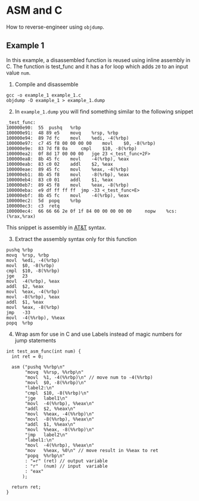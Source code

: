 # ASM and C
How to reverse-engineer using `objdump`.

## Example 1
In this example, a disassembled function is reused using inline assembly in C. The function is test_func and it has a for loop which adds `20` to an input value `num`.

1. Compile and disassemble

```
gcc -o example_1 example_1.c
objdump -D example_1 > example_1.dump
```

2. In `example_1.dump` you will find something similar to the following snippet

```
_test_func:
100000e90:	55 	pushq	%rbp
100000e91:	48 89 e5 	movq	%rsp, %rbp
100000e94:	89 7d fc 	movl	%edi, -4(%rbp)
100000e97:	c7 45 f8 00 00 00 00 	movl	$0, -8(%rbp)
100000e9e:	83 7d f8 0a 	cmpl	$10, -8(%rbp)
100000ea2:	0f 8d 17 00 00 00 	jge	23 <_test_func+2F>
100000ea8:	8b 45 fc 	movl	-4(%rbp), %eax
100000eab:	83 c0 02 	addl	$2, %eax
100000eae:	89 45 fc 	movl	%eax, -4(%rbp)
100000eb1:	8b 45 f8 	movl	-8(%rbp), %eax
100000eb4:	83 c0 01 	addl	$1, %eax
100000eb7:	89 45 f8 	movl	%eax, -8(%rbp)
100000eba:	e9 df ff ff ff 	jmp	-33 <_test_func+E>
100000ebf:	8b 45 fc 	movl	-4(%rbp), %eax
100000ec2:	5d 	popq	%rbp
100000ec3:	c3 	retq
100000ec4:	66 66 66 2e 0f 1f 84 00 00 00 00 00 	nopw	%cs:(%rax,%rax)
``` 

This snippet is assembly in [AT&T](https://en.wikibooks.org/wiki/X86_Assembly/GAS_Syntax) syntax.

3. Extract the assembly syntax only for this function  

```
pushq %rbp
movq  %rsp, %rbp
movl  %edi, -4(%rbp)
movl  $0, -8(%rbp)
cmpl  $10, -8(%%rbp)
jge   23 
movl  -4(%rbp), %eax
addl  $2, %eax
movl  %eax, -4(%rbp)
movl  -8(%rbp), %eax
addl  $1, %eax
movl  %eax, -8(%rbp)
jmp   -33
movl  -4(%%rbp), %%eax
popq  %rbp
```

4. Wrap asm for use in C and use Labels instead of magic numbers for jump statements
```
int test_asm_func(int num) {
  int ret = 0;

  asm ("pushq %%rbp\n"
       "movq  %%rsp, %%rbp\n"
       "movl  %1, -4(%%rbp)\n" // move num to -4(%%rbp)
       "movl  $0, -8(%%rbp)\n"
       "label2:\n"
       "cmpl  $10, -8(%%rbp)\n"
       "jge   label1\n"
       "movl  -4(%%rbp), %%eax\n"
       "addl  $2, %%eax\n"
       "movl  %%eax, -4(%%rbp)\n"
       "movl  -8(%%rbp), %%eax\n"
       "addl  $1, %%eax\n"
       "movl  %%eax, -8(%%rbp)\n"
       "jmp   label2\n"
       "label1:\n" 
       "movl  -4(%%rbp), %%eax\n"
       "mov   %%eax, %0\n" // move result in %%eax to ret
       "popq  %%rbp\n"
       : "=r" (ret) // output variable
       : "r"  (num) // input  variable
       : "eax"
      );

  return ret;
}
```







